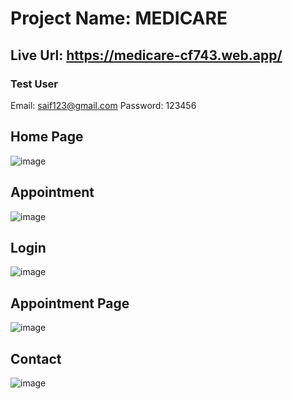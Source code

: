 # Project Name: MEDICARE
## Live Url: https://medicare-cf743.web.app/

### Test User
Email: saif123@gmail.com
Password: 123456

## Home Page
![image](https://user-images.githubusercontent.com/85455377/227472250-4e50e6d1-0a6d-4936-8be0-328707f2efb5.png)

## Appointment
![image](https://user-images.githubusercontent.com/85455377/227472358-5569cc12-3b6c-45ef-8a7e-3a574dba2304.png)

## Login 
![image](https://user-images.githubusercontent.com/85455377/227472564-ff98ae2d-d2c2-43fa-bf9d-f109b7acba82.png)

## Appointment Page
![image](https://user-images.githubusercontent.com/85455377/227472735-cc1dbbe8-29f2-406a-bdf6-4e93a617ac69.png)

## Contact
![image](https://user-images.githubusercontent.com/85455377/227473059-316cca6e-4bc1-4b6e-af3a-f1c5058edda7.png)
